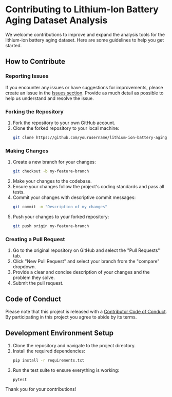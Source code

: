 
# Contributing to Lithium-Ion Battery Aging Dataset Analysis

We welcome contributions to improve and expand the analysis tools for the lithium-ion battery aging dataset. Here are some guidelines to help you get started.

## How to Contribute

### Reporting Issues
If you encounter any issues or have suggestions for improvements, please create an issue in the [Issues section](https://github.com/yourusername/lithium-ion-battery-aging-dataset-analysis/issues). Provide as much detail as possible to help us understand and resolve the issue.

### Forking the Repository
1. Fork the repository to your own GitHub account.
2. Clone the forked repository to your local machine:
   ```bash
   git clone https://github.com/yourusername/lithium-ion-battery-aging-dataset-analysis.git
   ```

### Making Changes
1. Create a new branch for your changes:
   ```bash
   git checkout -b my-feature-branch
   ```
2. Make your changes to the codebase.
3. Ensure your changes follow the project's coding standards and pass all tests.
4. Commit your changes with descriptive commit messages:
   ```bash
   git commit -m "Description of my changes"
   ```
5. Push your changes to your forked repository:
   ```bash
   git push origin my-feature-branch
   ```

### Creating a Pull Request
1. Go to the original repository on GitHub and select the "Pull Requests" tab.
2. Click "New Pull Request" and select your branch from the "compare" dropdown.
3. Provide a clear and concise description of your changes and the problem they solve.
4. Submit the pull request.

## Code of Conduct
Please note that this project is released with a [Contributor Code of Conduct](CODE_OF_CONDUCT.md). By participating in this project you agree to abide by its terms.

## Development Environment Setup
1. Clone the repository and navigate to the project directory.
2. Install the required dependencies:
   ```bash
   pip install -r requirements.txt
   ```
3. Run the test suite to ensure everything is working:
   ```bash
   pytest
   ```

Thank you for your contributions!
